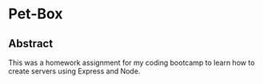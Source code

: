 # Pet-Box

## Abstract 
This was a homework assignment for my coding bootcamp to learn how to create servers using Express and Node. 

